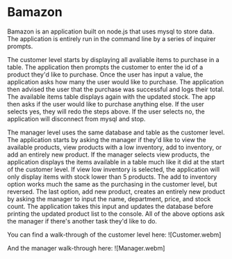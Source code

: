 # Bamazon

Bamazon is an application built on node.js that uses mysql to store data. The application is entirely run in the command line by a series of inquirer prompts. 

The customer level starts by displaying all avaliable items to purchase in a table. The application then prompts the customer to enter the id of a product they'd like to purchase. Once the user has input a value, the application asks how many the user would like to purchase. The application then advised the user that the purchase was successful and logs their total. The available items table displays again with the updated stock. The app then asks if the user would like to purchase anything else. If the user selects yes, they will redo the steps above. If the user selects no, the application will disconnect from mysql and stop.

The manager level uses the same database and table as the customer level. The application starts by asking the manager if they'd like to view the available products, view products with a low inventory, add to inventory, or add an entirely new product. If the manager selects view products, the application displays the items available in a table much like it did at the start of the customer level. If view low inventory is selected, the application will only display items with stock lower than 5 products. The add to inventory option works much the same as the purchasing in the customer level, but reversed. The last option, add new product, creates an entirely new product by asking the manager to input the name, department, price, and stock count. The application takes this input and updates the database before printing the updated product list to the console. All of the above options ask the manager if there's another task they'd like to do.

You can find a walk-through of the customer level here: ![Customer.webm] 

And the manager walk-through here: ![Manager.webm] 